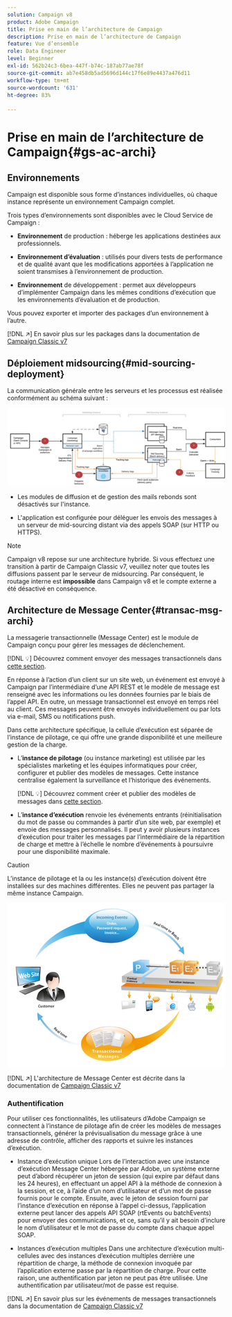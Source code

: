```yaml
---
solution: Campaign v8
product: Adobe Campaign
title: Prise en main de l’architecture de Campaign
description: Prise en main de l’architecture de Campaign
feature: Vue d’ensemble
role: Data Engineer
level: Beginner
exl-id: 562b24c3-6bea-447f-b74c-187ab77ae78f
source-git-commit: ab7e458db5ad5696d144c17f6e89e4437a476d11
workflow-type: tm+mt
source-wordcount: '631'
ht-degree: 83%

---
```


# Prise en main de l’architecture de Campaign{#gs-ac-archi}

## Environnements

Campaign est disponible sous forme d’instances individuelles, où chaque instance représente un environnement Campaign complet.

Trois types d’environnements sont disponibles avec le Cloud Service de Campaign :

* **Environnement** de production : héberge les applications destinées aux professionnels.

* **Environnement d’évaluation** : utilisés pour divers tests de performance et de qualité avant que les modifications apportées à l’application ne soient transmises à l’environnement de production.

* **Environnement** de développement : permet aux développeurs d’implémenter Campaign dans les mêmes conditions d’exécution que les environnements d’évaluation et de production.

Vous pouvez exporter et importer des packages d’un environnement à l’autre.

[!DNL :arrow_upper_right:] En savoir plus sur les packages dans la documentation de  [Campaign Classic v7](https://experienceleague.adobe.com/docs/campaign-classic/using/getting-started/administration-basics/working-with-data-packages.html)

## Déploiement midsourcing{#mid-sourcing-deployment}

La communication générale entre les serveurs et les processus est réalisée conformément au schéma suivant :

![](assets/architecture.png)

* Les modules de diffusion et de gestion des mails rebonds sont désactivés sur l&#39;instance.

* L&#39;application est configurée pour déléguer les envois des messages à un serveur de mid-sourcing distant via des appels SOAP (sur HTTP ou HTTPS).

>[!NOTE]
>
> Campaign v8 repose sur une architecture hybride. Si vous effectuez une transition à partir de Campaign Classic v7, veuillez noter que toutes les diffusions passent par le serveur de midsourcing.
> Par conséquent, le routage interne est **impossible** dans Campaign v8 et le compte externe a été désactivé en conséquence.

## Architecture de Message Center{#transac-msg-archi}

La messagerie transactionnelle (Message Center) est le module de Campaign conçu pour gérer les messages de déclenchement.

[!DNL :bulb:] Découvrez comment envoyer des messages transactionnels dans [cette section](../send/transactional.md).

En réponse à l’action d’un client sur un site web, un événement est envoyé à Campaign par l’intermédiaire d’une API REST et le modèle de message est renseigné avec les informations ou les données fournies par le biais de l’appel API. En outre, un message transactionnel est envoyé en temps réel au client. Ces messages peuvent être envoyés individuellement ou par lots via e-mail, SMS ou notifications push.

Dans cette architecture spécifique, la cellule d’exécution est séparée de l’instance de pilotage, ce qui offre une grande disponibilité et une meilleure gestion de la charge.

* L’**instance de pilotage** (ou instance marketing) est utilisée par les spécialistes marketing et les équipes informatiques pour créer, configurer et publier des modèles de messages. Cette instance centralise également la surveillance et l’historique des événements.

   [!DNL :bulb:] Découvrez comment créer et publier des modèles de messages dans  [cette section](../send/transactional.md).

* L’**instance d’exécution** renvoie les événements entrants (réinitialisation du mot de passe ou commandes à partir d’un site web, par exemple) et envoie des messages personnalisés. Il peut y avoir plusieurs instances d’exécution pour traiter les messages par l’intermédiaire de la répartition de charge et mettre à l’échelle le nombre d’événements à poursuivre pour une disponibilité maximale.

>[!CAUTION]
>
>L’instance de pilotage et la ou les instance(s) d’exécution doivent être installées sur des machines différentes. Elles ne peuvent pas partager la même instance Campaign.

![](assets/messagecenter_diagram.png)

[!DNL :arrow_upper_right:] L&#39;architecture de Message Center est décrite dans la documentation de  [Campaign Classic v7](https://experienceleague.adobe.com/docs/campaign-classic/using/transactional-messaging/introduction/transactional-messaging-architecture.html?lang=fr#transactional-messaging)

### Authentification

Pour utiliser ces fonctionnalités, les utilisateurs d’Adobe Campaign se connectent à l’instance de pilotage afin de créer les modèles de messages transactionnels, générer la prévisualisation du message grâce à une adresse de contrôle, afficher des rapports et suivre les instances d’exécution.

* Instance d’exécution unique
Lors de l’interaction avec une instance d’exécution Message Center hébergée par Adobe, un système externe peut d’abord récupérer un jeton de session (qui expire par défaut dans les 24 heures), en effectuant un appel API à la méthode de connexion à la session, et ce, à l’aide d’un nom d’utilisateur et d’un mot de passe fournis pour le compte.
Ensuite, avec le jeton de session fourni par l’instance d’exécution en réponse à l’appel ci-dessus, l’application externe peut lancer des appels API SOAP (rtEvents ou batchEvents) pour envoyer des communications, et ce, sans qu’il y ait besoin d’inclure le nom d’utilisateur et le mot de passe du compte dans chaque appel SOAP.

* Instances d’exécution multiples
Dans une architecture d’exécution multi-cellules avec des instances d’exécution multiples derrière une répartition de charge, la méthode de connexion invoquée par l’application externe passe par la répartition de charge. Pour cette raison, une authentification par jeton ne peut pas être utilisée. Une authentification par utilisateur/mot de passe est requise.

[!DNL :arrow_upper_right:] En savoir plus sur les événements de messages transactionnels dans la documentation de  [Campaign Classic v7](https://experienceleague.adobe.com/docs/campaign-classic/using/transactional-messaging/introduction/event-description.html?lang=en#about-transactional-messaging-datamodel)
